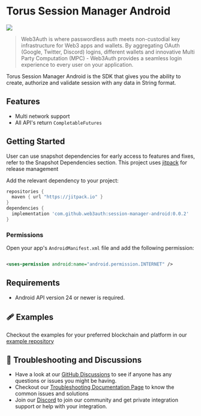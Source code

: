 # Torus Session Manager Android

[![](https://jitpack.io/v/com.github.web3auth/session-manager-android.svg)](https://jitpack.io/#com.github.web3auth/session-manager-android)

> Web3Auth is where passwordless auth meets non-custodial key infrastructure for Web3 apps and wallets. By aggregating OAuth (Google, Twitter, Discord) logins, different wallets and innovative Multi Party Computation (MPC) - Web3Auth provides a seamless login experience to every user on your application.

Torus Session Manager Android is the SDK that gives you the ability to create, authorize and
validate session with any data in String format.

## Features

- Multi network support
- All API's return `CompletableFutures`

## Getting Started

User can 
use snapshot dependencies for early access to features and fixes, refer to the Snapshot Dependencies
section. This project uses [jitpack](https://jitpack.io/docs/) for release management

Add the relevant dependency to your project:

```groovy
repositories {
  maven { url "https://jitpack.io" }
}
dependencies {
  implementation 'com.github.web3auth:session-manager-android:0.0.2'
}
```

### Permissions

Open your app's `AndroidManifest.xml` file and add the following permission:

```xml

<uses-permission android:name="android.permission.INTERNET" />
```

## Requirements

- Android API version 24 or newer is required.

## 🩹 Examples

Checkout the examples for your preferred blockchain and platform in
our [example repository](https://github.com/Web3Auth/session-manager-android/tree/master/app)

## 💬 Troubleshooting and Discussions

- Have a look at
  our [GitHub Discussions](https://github.com/Web3Auth/Web3Auth/discussions?discussions_q=sort%3Atop)
  to see if anyone has any questions or issues you might be having.
- Checkout our [Troubleshooting Documentation Page](https://web3auth.io/docs/troubleshooting) to
  know the common issues and solutions
- Join our [Discord](https://discord.gg/web3auth) to join our community and get private integration
  support or help with your integration.

